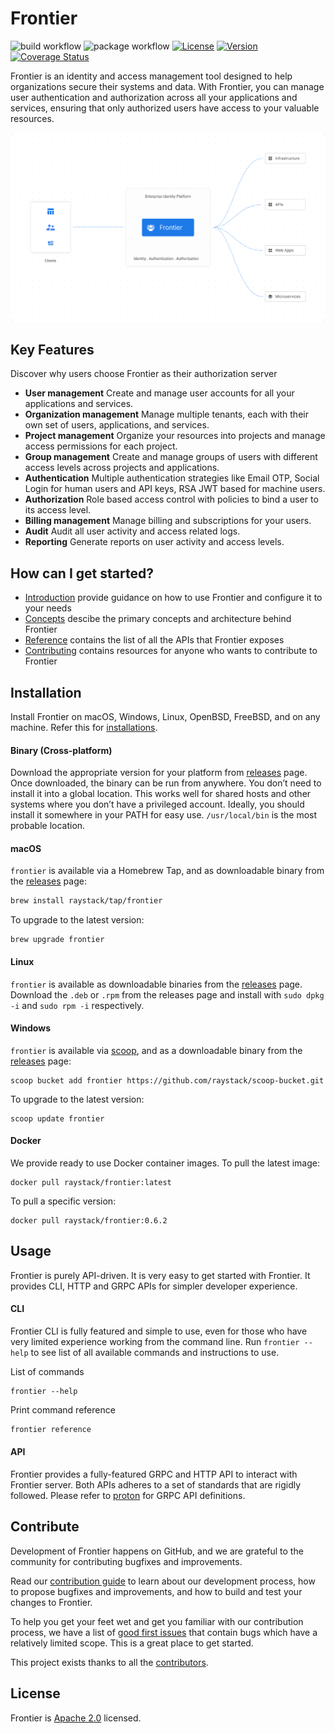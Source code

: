 # Frontier

![build workflow](https://github.com/raystack/frontier/actions/workflows/test.yml/badge.svg)
![package workflow](https://github.com/raystack/frontier/actions/workflows/release.yml/badge.svg)
[![License](https://img.frontiers.io/badge/License-Apache%202.0-blue.svg?logo=apache)](LICENSE)
[![Version](https://img.frontiers.io/github/v/release/raystack/frontier?logo=semantic-release)](Version)
[![Coverage Status](https://coveralls.io/repos/github/raystack/frontier/badge.svg?branch=main)](https://coveralls.io/github/raystack/frontier?branch=main)

Frontier is an identity and access management tool designed to help organizations secure their systems and data. With Frontier, you can manage user authentication and authorization across all your applications and services, ensuring that only authorized users have access to your valuable resources.

<p align="center"><img src="./docs/static/img/overview.svg" /></p>

## Key Features

Discover why users choose Frontier as their authorization server

- **User management** Create and manage user accounts for all your applications and services.
- **Organization management** Manage multiple tenants, each with their own set of users, applications, and services.
- **Project management** Organize your resources into projects and manage access permissions for each project.
- **Group management** Create and manage groups of users with different access levels across projects and applications.
- **Authentication** Multiple authentication strategies like Email OTP, Social Login for human users and API keys, RSA JWT based for machine users.
- **Authorization** Role based access control with policies to bind a user to its access level.
- **Billing management** Manage billing and subscriptions for your users.
- **Audit** Audit all user activity and access related logs.
- **Reporting** Generate reports on user activity and access levels.

## How can I get started?

- [Introduction](docs/docs/introduction.md) provide guidance on how to use Frontier and configure it to your needs
- [Concepts](docs/docs/concepts/architecture.md) descibe the primary concepts and architecture behind Frontier
- [Reference](docs/docs/reference/api-definitions.md) contains the list of all the APIs that Frontier exposes
- [Contributing](docs/docs/contribution/contribute.md) contains resources for anyone who wants to contribute to Frontier

## Installation

Install Frontier on macOS, Windows, Linux, OpenBSD, FreeBSD, and on any machine. Refer this for [installations](https://raystack.github.io/frontier/docs/installation).

#### Binary (Cross-platform)

Download the appropriate version for your platform from [releases](https://github.com/raystack/frontier/releases) page. Once downloaded, the binary can be run from anywhere.
You don’t need to install it into a global location. This works well for shared hosts and other systems where you don’t have a privileged account.
Ideally, you should install it somewhere in your PATH for easy use. `/usr/local/bin` is the most probable location.

#### macOS

`frontier` is available via a Homebrew Tap, and as downloadable binary from the [releases](https://github.com/raystack/frontier/releases/latest) page:

```sh
brew install raystack/tap/frontier
```

To upgrade to the latest version:

```
brew upgrade frontier
```

#### Linux

`frontier` is available as downloadable binaries from the [releases](https://github.com/raystack/frontier/releases/latest) page. Download the `.deb` or `.rpm` from the releases page and install with `sudo dpkg -i` and `sudo rpm -i` respectively.

#### Windows

`frontier` is available via [scoop](https://scoop.sh/), and as a downloadable binary from the [releases](https://github.com/raystack/frontier/releases/latest) page:

```
scoop bucket add frontier https://github.com/raystack/scoop-bucket.git
```

To upgrade to the latest version:

```
scoop update frontier
```

#### Docker

We provide ready to use Docker container images. To pull the latest image:

```
docker pull raystack/frontier:latest
```

To pull a specific version:

```
docker pull raystack/frontier:0.6.2
```

## Usage

Frontier is purely API-driven. It is very easy to get started with Frontier. It provides CLI, HTTP and GRPC APIs for simpler developer experience.

#### CLI

Frontier CLI is fully featured and simple to use, even for those who have very limited experience working from the command line. Run `frontier --help` to see list of all available commands and instructions to use.

List of commands

```
frontier --help
```

Print command reference

```sh
frontier reference
```

#### API

Frontier provides a fully-featured GRPC and HTTP API to interact with Frontier server. Both APIs adheres to a set of standards that are rigidly followed. Please refer to [proton](https://github.com/raystack/proton/tree/main/raystack/frontier/v1beta1) for GRPC API definitions.

## Contribute

Development of Frontier happens on GitHub, and we are grateful to the community for contributing bugfixes and
improvements.

Read our [contribution guide](https://raystack.github.io/frontier/docs/contribute/contribution) to learn about our development process, how to propose
bugfixes and improvements, and how to build and test your changes to Frontier.

To help you get your feet wet and get you familiar with our contribution process, we have a list of
[good first issues](https://github.com/raystack/frontier/labels/good%20first%20issue) that contain bugs which have a relatively
limited scope. This is a great place to get started.

This project exists thanks to all the [contributors](https://github.com/raystack/frontier/graphs/contributors).

## License

Frontier is [Apache 2.0](LICENSE) licensed.
